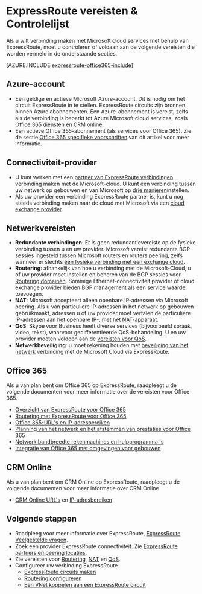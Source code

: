 <properties
   pageTitle="Vereisten voor de vaststelling van ExpressRoute | Microsoft Azure"
   description="Deze pagina bevat een lijst met vereisten moet worden voldaan voordat u een circuit Azure ExpressRoute kunt bestellen."
   documentationCenter="na"
   services="expressroute"
   authors="cherylmc"
   manager="carmonm"
   editor=""/>
<tags
   ms.service="expressroute"
   ms.devlang="na"
   ms.topic="get-started-article"
   ms.tgt_pltfrm="na"
   ms.workload="infrastructure-services"
   ms.date="10/10/2016"
   ms.author="cherylmc"/>


# <a name="expressroute-prerequisites--checklist"></a>ExpressRoute vereisten & Controlelijst  

Als u wilt verbinding maken met Microsoft cloud services met behulp van ExpressRoute, moet u controleren of voldaan aan de volgende vereisten die worden vermeld in de onderstaande secties.

[AZURE.INCLUDE [expressroute-office365-include](../../includes/expressroute-office365-include.md)]

## <a name="azure-account"></a>Azure-account

- Een geldige en actieve Microsoft Azure-account. Dit is nodig om het circuit ExpressRoute in te stellen. ExpressRoute circuits zijn bronnen binnen Azure abonnementen. Een Azure-abonnement is vereist, zelfs als de verbinding is beperkt tot Azure Microsoft cloud services, zoals Office 365 diensten en CRM online.
- Een actieve Office 365-abonnement (als services voor Office 365). Zie de sectie [Office 365 specifieke voorschriften](#office-365-specific-requirements) van dit artikel voor meer informatie.

## <a name="connectivity-provider"></a>Connectiviteit-provider
- U kunt werken met een [partner van ExpressRoute verbindingen](expressroute-locations.md#partners) verbinding maken met de Microsoft-cloud. U kunt een verbinding tussen uw netwerk op gebouwen en van Microsoft op [drie manieren](expressroute-introduction.md#howtoconnect)instellen. 
- Als uw provider een verbinding ExpressRoute partner is, kunt u nog steeds verbinding maken naar de cloud met Microsoft via een [cloud exchange provider](expressroute-locations.md#nonpartners).

## <a name="network-requirements"></a>Netwerkvereisten
- **Redundante verbindingen**: Er is geen redundantievereiste op de fysieke verbinding tussen u en uw provider. Microsoft vereist redundante BGP sessies ingesteld tussen Microsoft routers en routers peering, zelfs wanneer er slechts [één fysieke verbinding met een exchange cloud](expressroute-faqs.md#onep2plink). 
- **Routering**: afhankelijk van hoe u verbinding met de Microsoft-Cloud, u of uw provider moet instellen en beheren van de BGP sessies voor [Routering domeinen](expressroute-circuit-peerings.md). Sommige Ethernet-connectiviteit provider of cloud exchange provider bieden BGP management als een service waarde toevoegen.
- **NAT**: Microsoft accepteert alleen openbare IP-adressen via Microsoft peering. Als u van particuliere IP-adressen in het netwerk op gebouwen gebruikmaakt, adressen u of uw provider moet vertalen de particuliere IP-adressen aan het openbare IP-, [met het NAT-apparaat](expressroute-nat.md).
- **QoS**: Skype voor Business heeft diverse services (bijvoorbeeld spraak, video, tekst), waarvoor gedifferentieerde QoS-behandeling. U en uw provider moeten voldoen aan de [vereisten voor QoS](expressroute-qos.md).
- **Netwerkbeveiliging**: u moet rekening houden met [beveiliging van het netwerk](../best-practices-network-security.md) verbinding met de Microsoft Cloud via ExpressRoute.
 
## <a name="office-365"></a>Office 365

Als u van plan bent om Office 365 op ExpressRoute, raadpleegt u de volgende documenten voor meer informatie over de vereisten voor Office 365.


- [Overzicht van ExpressRoute voor Office 365](https://support.office.com/en-us/article/Azure-ExpressRoute-for-Office-365-6d2534a2-c19c-4a99-be5e-33a0cee5d3bd)
- [Routering met ExpressRoute voor Office 365](https://support.office.com/en-us/article/Routing-with-ExpressRoute-for-Office-365-e1da26c6-2d39-4379-af6f-4da213218408)
- [Office 365-URL's en IP-adresbereiken](https://support.office.com/en-us/article/Office-365-URLs-and-IP-address-ranges-8548a211-3fe7-47cb-abb1-355ea5aa88a2)
- [Planning van het netwerk en het afstemmen van prestaties voor Office 365](https://support.office.com/en-us/article/Network-planning-and-performance-tuning-for-Office-365-e5f1228c-da3c-4654-bf16-d163daee8848)
- [Netwerk bandbreedte rekenmachines en hulpprogramma 's](https://support.office.com/en-us/article/Network-and-migration-planning-for-Office-365-f5ee6c33-bcd7-4b0b-b0f8-dc1d9fb8d132)
- [Integratie van Office 365 met omgevingen voor gebouwen](https://support.office.com/en-us/article/Office-365-integration-with-on-premises-environments-263faf8d-aa21-428b-aed3-2021837a4b65)

## <a name="crm-online"></a>CRM Online 
Als u van plan bent om CRM Online op ExpressRoute, raadpleegt u de volgende documenten voor meer informatie over CRM Online

- [CRM Online URL's](https://support.microsoft.com/kb/2655102) en [IP-adresbereiken](https://support.microsoft.com/kb/2728473)

## <a name="next-steps"></a>Volgende stappen

- Raadpleeg voor meer informatie over ExpressRoute, [ExpressRoute Veelgestelde vragen](expressroute-faqs.md).
- Zoek een provider ExpressRoute connectiviteit. Zie [ExpressRoute partners en peering locaties](expressroute-locations.md).
- Zie vereisten voor [Routering](expressroute-routing.md), [NAT](expressroute-nat.md) en [QoS](expressroute-qos.md).
- Configureer uw verbinding ExpressRoute.
    - [ExpressRoute circuits maken](expressroute-howto-circuit-classic.md)
    - [Routering configureren](expressroute-howto-routing-classic.md)
    - [Een VNet koppelen aan een ExpressRoute circuit](expressroute-howto-linkvnet-classic.md)

